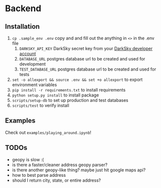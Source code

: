 # Backend

## Installation

1. `cp .sample_env .env` copy and and fill out the anything in `<>` in the .env file
    1. `DARKSKY_API_KEY` DarkSky secret key from your [DarkSky developer account](https://darksky.net/dev/account)
    2. `DATABASE_URL` postgres database url to be created and used for development
    3. `TEST_DATABASE_URL` postgres database url to be created and used for tests
2. `set -o allexport && source .env && set +o allexport` to export environment variables
3. `pip install -r requirements.txt` to install requirements
4. `python setup.py install` to install package
5. `scripts/setup-db` to set up production and test databases
6. `scripts/test` to verify install

## Examples

Check out `examples/playing_around.ipynb`!

## TODOs

- geopy is slow :(
- is there a faster/cleaner address geopy parser?
- is there another geopy-like thing? maybe just hit google maps api?
- how to best parse address
- should I return city, state, or entire address?
